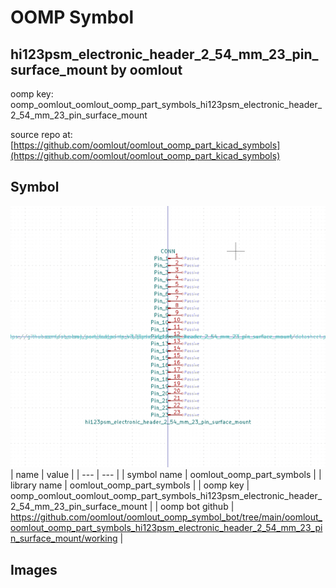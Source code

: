 # OOMP Symbol  
## hi123psm_electronic_header_2_54_mm_23_pin_surface_mount  by oomlout  
  
oomp key: oomp_oomlout_oomlout_oomp_part_symbols_hi123psm_electronic_header_2_54_mm_23_pin_surface_mount  
  
source repo at: [https://github.com/oomlout/oomlout_oomp_part_kicad_symbols](https://github.com/oomlout/oomlout_oomp_part_kicad_symbols)  
## Symbol  
  
[![working.png](working_600.png)](working.png)  
| name | value | 
| --- | --- | 
| symbol name | oomlout_oomp_part_symbols | 
| library name | oomlout_oomp_part_symbols | 
| oomp key | oomp_oomlout_oomlout_oomp_part_symbols_hi123psm_electronic_header_2_54_mm_23_pin_surface_mount | 
| oomp bot github | https://github.com/oomlout/oomlout_oomp_symbol_bot/tree/main/oomlout_oomlout_oomp_part_symbols_hi123psm_electronic_header_2_54_mm_23_pin_surface_mount/working | 
## Images  
